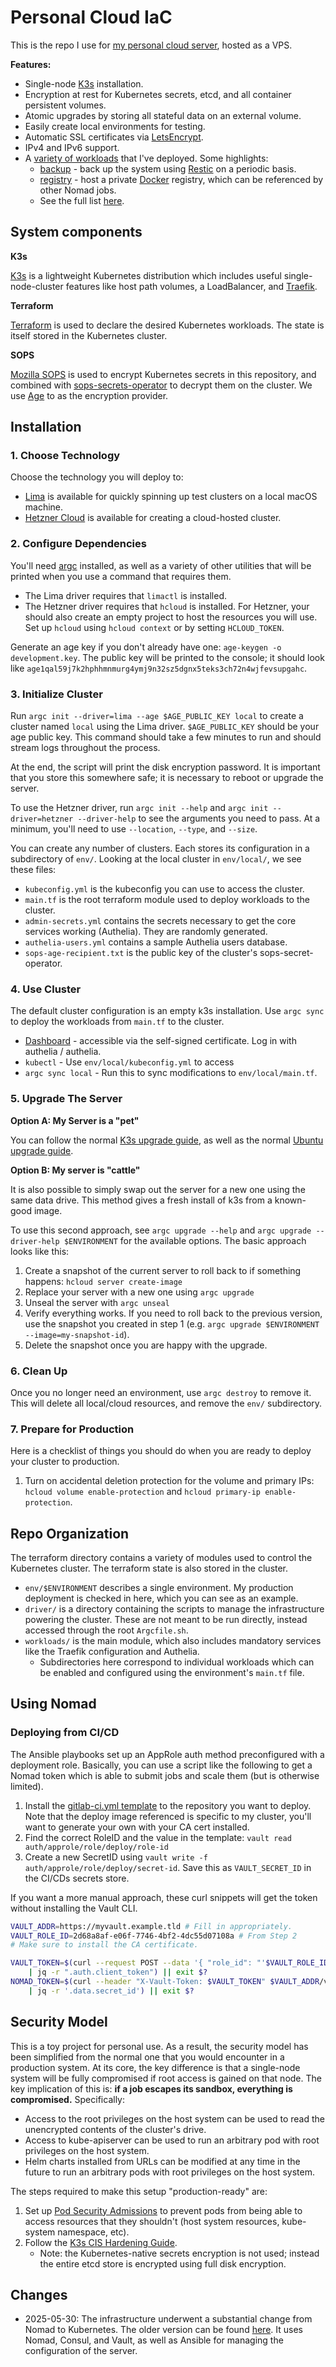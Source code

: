 # Personal Cloud IaC

This is the repo I use for [my personal cloud server](https://cgamesplay.com/post/2021/10/27/creating-my-personal-cloud-with-hashicorp/), hosted as a VPS.

**Features:**

- Single-node [K3s](https://k3s.io) installation.
- Encryption at rest for Kubernetes secrets, etcd, and all container persistent volumes.
- Atomic upgrades by storing all stateful data on an external volume.
- Easily create local environments for testing.
- Automatic SSL certificates via [LetsEncrypt](https://letsencrypt.org).
- IPv4 and IPv6 support.
- A [variety of workloads](./workloads) that I've deployed. Some highlights:
  - [backup](./workloads/backup) - back up the system using [Restic](https://restic.net) on a periodic basis.
  - [registry](./nomad/registry) - host a private [Docker](https://www.docker.com/) registry, which can be referenced by other Nomad jobs.
  - See the full list [here](./workloads).

## System components

**K3s**

[K3s](https://k3s.io) is a lightweight Kubernetes distribution which includes useful single-node-cluster features like host path volumes, a LoadBalancer, and [Traefik](https://traefik.io/traefik/).

**Terraform**

[Terraform](https://www.terraform.io) is used to declare the desired Kubernetes workloads. The state is itself stored in the Kubernetes cluster.

**SOPS**

[Mozilla SOPS](https://getsops.io/docs/) is used to encrypt Kubernetes secrets in this repository, and combined with [sops-secrets-operator](https://github.com/isindir/sops-secrets-operator/) to decrypt them on the cluster. We use [Age](https://age-encryption.org/) to as the encryption provider.

## Installation

### 1. Choose Technology

Choose the technology you will deploy to:

- [Lima](https://lima-vm.io) is available for quickly spinning up test clusters on a local macOS machine.
- [Hetzner Cloud](https://www.hetzner.com) is available for creating a cloud-hosted cluster.

### 2. Configure Dependencies

You'll need [argc](https://github.com/sigoden/argc/) installed, as well as a variety of other utilities that will be printed when you use a command that requires them.

- The Lima driver requires that `limactl` is installed.
- The Hetzner driver requires that `hcloud` is installed. For Hetzner, your should also create an empty project to host the resources you will use. Set up `hcloud` using `hcloud context` or by setting `HCLOUD_TOKEN`.

Generate an age key if you don't already have one: `age-keygen -o development.key`. The public key will be printed to the console; it should look like `age1qal59j7k2hphhmnmurg4ymj9n32sz5dgnx5teks3ch72n4wjfevsupgahc`.

### 3. Initialize Cluster

Run `argc init --driver=lima --age $AGE_PUBLIC_KEY local` to create a cluster named `local` using the Lima driver. `$AGE_PUBLIC_KEY` should be your age public key. This command should take a few minutes to run and should stream logs throughout the process.

At the end, the script will print the disk encryption password. It is important that you store this somewhere safe; it is necessary to reboot or upgrade the server.

To use the Hetzner driver, run `argc init --help` and `argc init --driver=hetzner --driver-help` to see the arguments you need to pass. At a minimum, you'll need to use `--location`, `--type`, and `--size`.

You can create any number of clusters. Each stores its configuration in a subdirectory of `env/`. Looking at the local cluster in `env/local/`, we see these files:

- `kubeconfig.yml` is the kubeconfig you can use to access the cluster.
- `main.tf` is the root terraform module used to deploy workloads to the cluster.
- `admin-secrets.yml` contains the secrets necessary to get the core services working (Authelia). They are randomly generated.
- `authelia-users.yml` contains a sample Authelia users database.
- `sops-age-recipient.txt` is the public key of the cluster's sops-secret-operator.

### 4. Use Cluster

The default cluster configuration is an empty k3s installation. Use `argc sync` to deploy the workloads from `main.tf` to the cluster.

- [Dashboard](https://lvh.me/) - accessible via the self-signed certificate. Log in with authelia / authelia.
- `kubectl` - Use `env/local/kubeconfig.yml` to access
- `argc sync local` - Run this to sync modifications to `env/local/main.tf`.

### 5. Upgrade The Server

**Option A: My Server is a "pet"**

You can follow the normal [K3s upgrade guide](https://docs.k3s.io/upgrades), as well as the normal [Ubuntu upgrade guide](https://documentation.ubuntu.com/server/how-to/software/upgrade-your-release/index.html).

**Option B: My server is "cattle"**

It is also possible to simply swap out the server for a new one using the same data drive. This method gives a fresh install of k3s from a known-good image.

To use this second approach, see `argc upgrade --help` and `argc upgrade --driver-help $ENVIRONMENT` for the available options. The basic approach looks like this:

1. Create a snapshot of the current server to roll back to if something happens: `hcloud server create-image`
2. Replace your server with a new one using `argc upgrade`
3. Unseal the server with `argc unseal`
4. Verify everything works. If you need to roll back to the previous version, use the snapshot you created in step 1 (e.g. `argc upgrade $ENVIRONMENT --image=my-snapshot-id`).
5. Delete the snapshot once you are happy with the upgrade.

### 6. Clean Up

Once you no longer need an environment, use `argc destroy` to remove it. This will delete all local/cloud resources, and remove the `env/` subdirectory.

### 7. Prepare for Production

Here is a checklist of things you should do when you are ready to deploy your cluster to production.

1. Turn on accidental deletion protection for the volume and primary IPs: `hcloud volume enable-protection` and `hcloud primary-ip enable-protection`.

## Repo Organization

The terraform directory contains a variety of modules used to control the Kubernetes cluster. The terraform state is also stored in the cluster.

- `env/$ENVIRONMENT` describes a single environment. My production deployment is checked in here, which you can see as an example.
- `driver/` is a directory containing the scripts to manage the infrastructure powering the cluster. These are not meant to be run directly, instead accessed through the root `Argcfile.sh`.
- `workloads/` is the main module, which also includes mandatory services like the Traefik configuration and Authelia.
  - Subdirectories here correspond to individual workloads which can be enabled and configured using the environment's `main.tf` file.

## Using Nomad

### Deploying from CI/CD

The Ansible playbooks set up an AppRole auth method preconfigured with a deployment role. Basically, you can use a script like the following to get a Nomad token which is able to submit jobs and scale them (but is otherwise limited).

1. Install the [gitlab-ci.yml template](script/Deploy.gitlab-ci.yml) to the repository you want to deploy. Note that the deploy image referenced is specific to my cluster, you'll want to generate your own with your CA cert installed.
2. Find the correct RoleID and the value in the template: `vault read auth/approle/role/deploy/role-id`
3. Create a new SecretID using `vault write -f auth/approle/role/deploy/secret-id`. Save this as `VAULT_SECRET_ID` in the CI/CDs secrets store.

If you want a more manual approach, these curl snippets will get the token without installing the Vault CLI.

```bash
VAULT_ADDR=https://myvault.example.tld # Fill in appropriately.
VAULT_ROLE_ID=2d68a8af-e06f-7746-4bf2-4dc55d07108a # From Step 2
# Make sure to install the CA certificate.

VAULT_TOKEN=$(curl --request POST --data '{ "role_id": "'$VAULT_ROLE_ID'", "secret_id": "'$VAULT_SECRET_ID'" }' $VAULT_ADDR/v1/auth/approle/login \
	| jq -r ".auth.client_token") || exit $?
NOMAD_TOKEN=$(curl --header "X-Vault-Token: $VAULT_TOKEN" $VAULT_ADDR/v1/nomad/creds/deploy \
	| jq -r '.data.secret_id') || exit $?
```

## Security Model

This is a toy project for personal use. As a result, the security model has been simplified from the normal one that you would encounter in a production system. At its core, the key difference is that a single-node system will be fully compromised if root access is gained on that node. The key implication of this is: **if a job escapes its sandbox, everything is compromised.** Specifically:

- Access to the root privileges on the host system can be used to read the unencrypted contents of the cluster's drive.
- Access to kube-apiserver can be used to run an arbitrary pod with root privileges on the host system.
- Helm charts installed from URLs can be modified at any time in the future to run an arbitrary pods with root privileges on the host system.

The steps required to make this setup "production-ready" are:

1. Set up [Pod Security Admissions](https://kubernetes.io/docs/concepts/security/pod-security-admission/) to prevent pods from being able to access resources that they shouldn't (host system resources, kube-system namespace, etc).
2. Follow the [K3s CIS Hardening Guide](https://docs.k3s.io/security/hardening-guide).
   - Note: the Kubernetes-native secrets encryption is not used; instead the entire etcd store is encrypted using full disk encryption.

## Changes

- 2025-05-30: The infrastructure underwent a substantial change from Nomad to Kubernetes. The older version can be found [here](https://github.com/CGamesPlay/infra/commit/35120ca5e04795cad60536bc5f91c0c6f89f4d15). It uses Nomad, Consul, and Vault, as well as Ansible for managing the configuration of the server.
